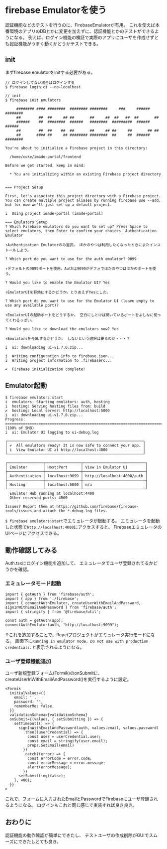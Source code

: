 # firebase Emulatorを使う

認証機能などのテストを行うのに、FirebaseEmulatorが有用。
これを使えば本番環境のアプリのDBとかに変更を加えずに、認証機能とかのテストができるようになる。
例えば、ログイン機能の検証で実際のアプリにユーザを作成せずとも認証機能がうまく動くかどうかテストできる。

## init

まずfirebase emulatorをinitする必要がある。

```
// ログインしてない場合はログインする
$ firebase login:ci --no-localhost

// init
$ firebase init emulators

     ######## #### ########  ######## ########     ###     ######  ########
     ##        ##  ##     ## ##       ##     ##  ##   ##  ##       ##
     ######    ##  ########  ######   ########  #########  ######  ######
     ##        ##  ##    ##  ##       ##     ## ##     ##       ## ##
     ##       #### ##     ## ######## ########  ##     ##  ######  ########

You're about to initialize a Firebase project in this directory:

  /home/coke/imade-portal/frontend

Before we get started, keep in mind:

  * You are initializing within an existing Firebase project directory


=== Project Setup

First, let's associate this project directory with a Firebase project.
You can create multiple project aliases by running firebase use --add, 
but for now we'll just set up a default project.

i  Using project imade-portal (imade-portal)

=== Emulators Setup
? Which Firebase emulators do you want to set up? Press Space to select emulators, then Enter to confirm your choices. Authentication Emulator

↑Authentication Emulatorのみ選択。 ほかのやつは利用したくなったときにまたインストールしよう。

? Which port do you want to use for the auth emulator? 9099

↑デフォルトの9099ポートを使用。Authは9099がデフォでほかのやつはほかのポートを使う。

? Would you like to enable the Emulator UI? Yes

↑EmulatorUIを有効にするかどうか。とりあえずYesにした。

? Which port do you want to use for the Emulator UI (leave empty to use any available port)? 

↑EmulatorUIの起動ポートをどうするか。 空白にしとけば開いているポートをよしなに使ってくれるっぽい。

? Would you like to download the emulators now? Yes

↑Emulatorsを今DLするかどうか。 しないという選択は要るのか・・・？

i  ui: downloading ui-v1.7.0.zip...

i  Writing configuration info to firebase.json...
i  Writing project information to .firebaserc...

✔  Firebase initialization complete!
```

## Emulator起動

```
$ firebase emulators:start
i  emulators: Starting emulators: auth, hosting
i  hosting: Serving hosting files from: build
✔  hosting: Local server: http://localhost:5000
i  ui: downloading ui-v1.7.0.zip...
Progress: =========================================================================================================================================================================> (100% of 5MB)
i  ui: Emulator UI logging to ui-debug.log

┌─────────────────────────────────────────────────────────────┐
│ ✔  All emulators ready! It is now safe to connect your app. │
│ i  View Emulator UI at http://localhost:4000                │
└─────────────────────────────────────────────────────────────┘

┌────────────────┬────────────────┬────────────────────────────┐
│ Emulator       │ Host:Port      │ View in Emulator UI        │
├────────────────┼────────────────┼────────────────────────────┤
│ Authentication │ localhost:9099 │ http://localhost:4000/auth │
├────────────────┼────────────────┼────────────────────────────┤
│ Hosting        │ localhost:5000 │ n/a                        │
└────────────────┴────────────────┴────────────────────────────┘
  Emulator Hub running at localhost:4400
  Other reserved ports: 4500

Issues? Report them at https://github.com/firebase/firebase-tools/issues and attach the *-debug.log files.
```

`$ firebase emulators:start`でエミュレータが起動する。
エミュレータを起動した状態で`http://localhost:4000`にアクセスすると、
FirebaseエミュレータのUIページにアクセスできる。

## 動作確認してみる

Auth.tsxにログイン機能を追加して、
エミュレータでユーザ登録されてるかどうかを確認。

### エミュレータモード起動

```tsx:Auth.tsx
import { getAuth } from 'firebase/auth';
import { app } from './firebase';
import { connectAuthEmulator, createUserWithEmailAndPassword, signInWithEmailAndPassword } from 'firebase/auth';
import { stringify } from '@firebase/util';

const auth = getAuth(app);
connectAuthEmulator(auth, "http://localhost:9099");
```

↑これを追加することで、Reactプロジェクトがエミュレータ実行モードになる。
画面下に`Running in emulator mode. Do not use with production credentials.`と表示されるようになる。

### ユーザ登録機能追加

ユーザ新規登録フォーム(Formik)のonSubmitに、createUserInWithEmailAndPassword()を実行するように設定。

```tsx:Auth.tsx
<Formik
  initialValues={{
    email: '',
    password: '',
    rememberMe: false,
  }}
  validationSchema={validationSchema}
  onSubmit={(values, { setSubmitting }) => {
    setTimeout(() => {
      signInWithEmailAndPassword(auth, values.email, values.password)
        .then((userCredential) => {
          const user = userCredential.user;
          const email = stringify(user.email);
          props.SetEmail(email)
        })
        .catch((error) => {
          const errorCode = error.code;
          const errorMessage = error.message;
          alert(errorMessage);
        })
      setSubmitting(false);
    }, 400);
  }}
>
```

これで、フォームに入力されたEmailとPasswordでFirebaseにユーザ登録されるようになる。
ログインもこれと同じ感じで実装すれば良き良き。

## おわりに

認証機能の動作確認が簡単にできたし、
テストユーザの作成削除がGUIでスムーズにできたしとても良き。